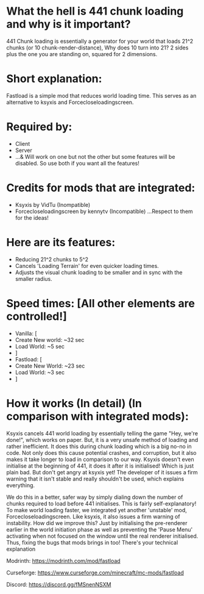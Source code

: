 # What the hell is 441 chunk loading and why is it important?
441 Chunk loading is essentially a generator for your world that loads 21^2 chunks (or 10 chunk-render-distance), Why does 10 turn into 21? 2 sides plus the one you are standing on, squared for 2 dimensions.

# Short explanation:
Fastload is a simple mod that reduces world loading time. This serves as an alternative to ksyxis and Forcecloseloadingscreen.


# Required by:
- Client
- Server
- ...& Will work on one but not the other but some features will be disabled. So use both if you want all the features!

 

# Credits for mods that are integrated:
- Ksyxis by VidTu (Inompatible)
- Forcecloseloadingscreen by kennytv (Incompatible)
...Respect to them for the ideas!

 

# Here are its features:
- Reducing 21^2 chunks to 5^2
- Cancels 'Loading Terrain' for even quicker loading times.
- Adjusts the visual chunk loading to be smaller and in sync with the smaller radius.


# Speed times: [All other elements are controlled!]
- Vanilla: [
- Create New world: ~32 sec
- Load World: ~5 sec
- ]
- Fastload: [
- Create New World: ~23 sec
- Load World: ~3 sec
- ]

# How it works (In detail) (In comparison with integrated mods):
Ksyxis cancels 441 world loading by essentially telling the game "Hey, we're done!", which works on paper. But, it is a very unsafe method of loading and rather inefficient. It does this during chunk loading which is a big no-no in code. Not only does this cause potential crashes, and corruption, but it also makes it take longer to load in comparison to our way. Ksyxis doesn't even initialise at the beginning of 441, it does it after it is initialised! Which is just plain bad. But don't get angry at ksyxis yet! The developer of it issues a firm warning that it isn't stable and really shouldn't be used, which explains everything.

We do this in a better, safer way by simply dialing down the number of chunks required to load before 441 initialises. This is fairly self-explanatory! To make world loading faster, we integrated yet another 'unstable' mod, Forcecloseloadingscreen. Like ksyxis, it also issues a firm warning of instability. How did we improve this? Just by initialising the pre-renderer earlier in the world initiation phase as well as preventing the 'Pause Menu' activating when not focused on the window until the real renderer initialised. Thus, fixing the bugs that mods brings in too! There's your technical explanation

Modrinth: https://modrinth.com/mod/fastload

Curseforge: https://www.curseforge.com/minecraft/mc-mods/fastload

Discord: https://discord.gg/fMSnenNSXM
